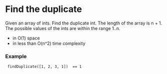 # Find the duplicate

Given an array of ints. Find the duplicate int. The length of the array is n + 1. The possible values of the ints are within the range 1..n.

- in O(1) space
- in less than O(n^2) time complexity

### Example

```
 findDuplicate([1, 2, 3, 1])  == 1
```